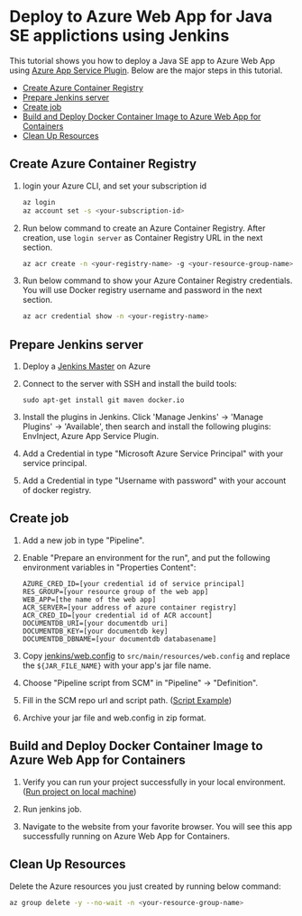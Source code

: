 # Deploy to Azure Web App for Java SE applictions using Jenkins

This tutorial shows you how to deploy a Java SE app to Azure Web App using [Azure App Service Plugin](https://wiki.jenkins.io/display/JENKINS/Azure+App+Service+Plugin).
Below are the major steps in this tutorial.
- [Create Azure Container Registry](#create-acr)
- [Prepare Jenkins server](#prepare)
- [Create job](#create-job)
- [Build and Deploy Docker Container Image to Azure Web App for Containers](#deploy)
- [Clean Up Resources](#clean-up)

## <a name="create-acr"></a>Create Azure Container Registry

1. login your Azure CLI, and set your subscription id 
   
    ```bash
    az login
    az account set -s <your-subscription-id>
    ```

1. Run below command to create an Azure Container Registry.
After creation, use `login server` as Container Registry URL in the next section.

   ```bash
   az acr create -n <your-registry-name> -g <your-resource-group-name>
   ```

1. Run below command to show your Azure Container Registry credentials.
You will use Docker registry username and password in the next section.

    ```bash
    az acr credential show -n <your-registry-name>
    ```

## <a name="prepare"></a>Prepare Jenkins server

1. Deploy a [Jenkins Master](https://aka.ms/jenkins-on-azure) on Azure

1. Connect to the server with SSH and install the build tools:
   ```
   sudo apt-get install git maven docker.io
   ```

1. Install the plugins in Jenkins. Click 'Manage Jenkins' -> 'Manage Plugins' -> 'Available', 
then search and install the following plugins: EnvInject, Azure App Service Plugin.

1. Add a Credential in type "Microsoft Azure Service Principal" with your service principal.

1. Add a Credential in type "Username with password" with your account of docker registry.

## <a name="create-job"></a>Create job

1. Add a new job in type "Pipeline".

1. Enable "Prepare an environment for the run", and put the following environment variables
   in "Properties Content":
    ```
    AZURE_CRED_ID=[your credential id of service principal]
    RES_GROUP=[your resource group of the web app]
    WEB_APP=[the name of the web app]
    ACR_SERVER=[your address of azure container registry]
    ACR_CRED_ID=[your credential id of ACR account]
    DOCUMENTDB_URI=[your documentdb uri]
    DOCUMENTDB_KEY=[your documentdb key]
    DOCUMENTDB_DBNAME=[your documentdb databasename]
    ```

1. Copy [jenkins/web.config](../resources/jenkins/web.config) to `src/main/resources/web.config` and replace the `${JAR_FILE_NAME}` with your app's jar file name.
   
1. Choose "Pipeline script from SCM" in "Pipeline" -> "Definition".

1. Fill in the SCM repo url and script path. ([Script Example](../resources/jenkins/jenkinsfile-webapp-se))

1. Archive your jar file and web.config in zip format. 


## <a name="deploy"></a>Build and Deploy Docker Container Image to Azure Web App for Containers

1. Verify you can run your project successfully in your local environment. ([Run project on local machine](../../README.md))

1. Run jenkins job.

1. Navigate to the website from your favorite browser.
You will see this app successfully running on Azure Web App for Containers.


## <a name="clean-up"></a>Clean Up Resources

Delete the Azure resources you just created by running below command:

```bash
az group delete -y --no-wait -n <your-resource-group-name>
```
